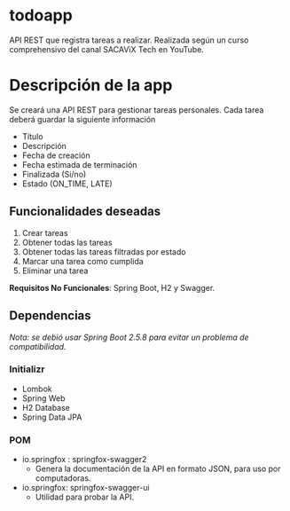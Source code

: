 # todoapp
API REST que registra tareas a realizar. Realizada según un curso comprehensivo del canal SACAViX Tech en YouTube.

# Descripción de la app
Se creará una API REST para gestionar tareas personales. Cada tarea deberá guardar la siguiente información
- Título
- Descripción
- Fecha de creación
- Fecha estimada de terminación
- Finalizada (Si/no)
- Estado (ON_TIME, LATE)

## Funcionalidades deseadas
1. Crear tareas
2. Obtener todas las tareas
3. Obtener todas las tareas filtradas por estado
4. Marcar una tarea como cumplida
5. Eliminar una tarea

**Requisitos No Funcionales**: Spring Boot, H2 y Swagger.

## Dependencias
*Nota: se debió usar Spring Boot 2.5.8 para evitar un problema de compatibilidad.*
### Initializr
- Lombok
- Spring Web
- H2 Database
- Spring Data JPA

### POM
- io.springfox : springfox-swagger2
	- Genera la documentación de la API en formato JSON, para uso por computadoras.
- io.springfox: springfox-swagger-ui
	- Utilidad para probar la API.